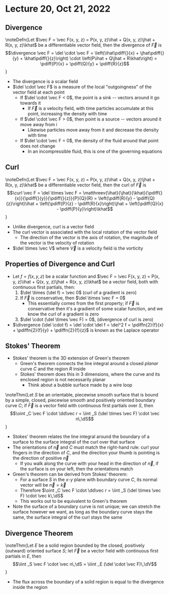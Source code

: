 # Lecture 20, Oct 21, 2022

## Divergence

\noteDefn{Let $\vec F = \vec F(x, y, z) = P(x, y, z)\ihat + Q(x, y, z)\jhat + R(x, y, z)\khat$ be a differentiable vector field, then the divergence of $\vec F$ is $$\divergence \vec F = \del \cdot \vec F = \left(\ihat\pdiff{}{x} + \jhat\pdiff{}{y} + \khat\pdiff{}{z}\right) \cdot \left(P\ihat + Q\jhat + R\khat\right) = \pdiff{P}{x} + \pdiff{Q}{y} + \pdiff{R}{z}$$}

* The divergence is a scalar field
* $\del \cdot \vec F$ is a measure of the local "outgoingness" of the vector field at each point
	* If $\del \cdot \vec F < 0$, the point is a sink -- vectors around it go towards it
		* If $\vec F$ is a velocity field, with time particles accumulate at this point, increasing the density with time
	* If $\del \cdot \vec F > 0$, then point is a source -- vectors around it move away from i
		* Likewise particles move away from it and decrease the density with time
	* If $\del \cdot \vec F = 0$, the density of the fluid around that point does not change
		* In an incompressible fluid, this is one of the governing equations

## Curl

\noteDefn{Let $\vec F = \vec F(x, y, z) = P(x, y, z)\ihat + Q(x, y, z)\jhat + R(x, y, z)\khat$ be a differentiable vector field, then the curl of $\vec F$ is $$\curl \vec F = \del \times \vec F = \matthreev{\ihat}{\jhat}{\khat}{\pdiff{}{x}}{\pdiff{}{y}}{\pdiff{}{z}}{P}{Q}{R} = \left(\pdiff{R}{y} - \pdiff{Q}{z}\right)\ihat + \left(\pdiff{P}{z} - \pdiff{R}{x}\right)\jhat + \left(\pdiff{Q}{x} - \pdiff{P}{y}\right)\khat$$}

* Unlike divergence, curl is a vector field
* The curl vector is associated with the local rotation of the vector field
	* The direction of the vector is the axis of rotation, the magnitude of the vector is the velocity of rotation
* $\del \times \vec V$ where $\vec V$ is a velocity field is the vorticity

## Properties of Divergence and Curl

* Let $f = f(x, y, z)$ be a scalar function and $\vec F = \vec F(x, y, z) = P(x, y, z)\ihat + Q(x, y, z)\jhat + R(x, y, z)\khat$ be a vector field, both with continuous first partials, then:
	1. $\del \times (\del f) = \vec 0$ (curl of a gradient is zero)
	2. If $\vec F$ is conservative, then $\del \times \vec F = 0$
		* This essentially comes from the first property; if $\vec F$ is conservative then it's a gradient of some scalar function, and we know the curl of a gradient is zero
	3. $\del \cdot (\del \times \vec F) = 0$, (divergence of curl is zero)
* $\divergence (\del \cdot f) = \del \cdot \del f = \del^2 f = \pdiffn{2}{f}{x} + \pdiffn{2}{f}{y} + \pdiffn{2}{f}{z}$ is known as the Laplace operator

## Stokes' Theorem

* Stokes' theorem is the 3D extension of Green's theorem
	* Green's theorem connects the line integral around a closed *planar* curve $C$ and the region $R$ inside
	* Stokes' theorem does this in 3 dimensions, where the curve and its enclosed region is not necessarily planar
		* Think about a bubble surface made by a wire loop

\noteThm{Let $S$ be an orientable, piecewise smooth surface that is bound by a simple, closed, piecewise smooth and positively oriented boundary curve $C$; if $\vec F$ is a vector field with continuous first partials over $S$, then $$\oint _C \vec F \cdot \dd\vec r = \iint _S (\del \times \vec F) \cdot \vec n\,\dS$$}

* Stokes' theorem relates the line integral around the boundary of a surface to the surface integral of the curl over that surface
* The orientations of $\vec n$ and $C$ must match the right-hand rule: curl your fingers in the direction of $C$, and the direction your thumb is pointing is the direction of positive $\vec n$
	* If you walk along the curve with your head in the direction of $\vec n$, if the surface is on your left, then the orientations match
* Green's theorem can be derived from Stokes' theorem:
	* For a surface $S$ in the $x$-$y$ plane with boundary curve $C$, its normal vector will be $\vec n = \vec k$
	* Therefore $\oint _C \vec F \cdot \dd\vec r = \iint _S (\del \times \vec F) \cdot \vec k\,\dS$
	* This works out to be equivalent to Green's theorem
* Note the surface of a boundary curve is not unique; we can stretch the surface however we want, as long as the boundary curve stays the same, the surface integral of the curl stays the same

## Divergence Theorem

\noteThm{Let $E$ be a solid region bounded by the closed, positively (outward) oriented surface $S$; let $\vec F$ be a vector field with continuous first partials in $E$, then $$\iint _S \vec F \cdot \vec n\,\dS = \iiint _E (\del \cdot \vec F)\,\dV$$}

* The flux across the boundary of a solid region is equal to the divergence inside the region

